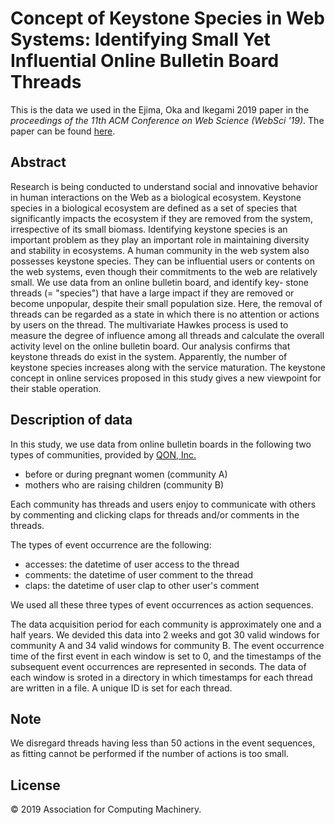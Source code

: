 # Concept of Keystone Species in Web Systems: Identifying Small Yet Influential Online Bulletin Board Threads

This is the data we used in the Ejima, Oka and Ikegami 2019 paper in the *proceedings of the 11th ACM Conference on Web Science (WebSci '19)*. The paper can be found [here](https://doi.org/10.1145/3292522.3326023).

## Abstract 
Research is being conducted to understand social and innovative behavior in human interactions on the Web as a biological ecosystem.
Keystone species in a biological ecosystem are defined as a set of species that significantly impacts the ecosystem if they are removed from the system, irrespective of its small biomass. Identifying keystone species is an important problem as they play an important role in maintaining diversity and stability in ecosystems.
A human community in the web system also possesses keystone species. They can be influential users or contents on the web systems, even though their commitments to the web are relatively small. 
We use data from an online bulletin board, and identify key- stone threads (= "species") that have a large impact if they are removed or become unpopular, despite their small population size.
Here, the removal of threads can be regarded as a state in which there is no attention or actions by users on the thread. 
The multivariate Hawkes process is used to measure the degree of influence among all threads and calculate the overall activity level on the online bulletin board. 
Our analysis confirms that keystone threads do exist in the system.
Apparently, the number of keystone species increases along with the service maturation. 
The keystone concept in online services proposed in this study gives a new viewpoint for their stable operation.

## Description of data
In this study, we use data from online bulletin boards in the following two types of communities, provided by [QON, Inc.](https://www.q-o-n.com/en/)

* before or during pregnant women (community A)
* mothers who are raising children (community B)

Each community has threads and users enjoy to communicate with others by commenting and clicking claps for threads and/or comments in the threads.

The types of event occurrence are the following:

* accesses: the datetime of user access to the thread
* comments: the datetime of user comment to the thread
* claps: the datetime of user clap to other user's comment

We used all these three types of event occurrences as action sequences.

The data acquisition period for each community is approximately one and a half years.
We devided this data into 2 weeks and got 30 valid windows for community A and 34 valid windows for community B.
The event occurrence time of the first event in each window is set to 0, and the timestamps of the subsequent event occurrences are represented in seconds.
The data of each window is sroted in a directory in which timestamps for each thread are written in a file.
A unique ID is set for each thread.

## Note
We disregard threads having less than 50 actions in the event sequences, as fitting cannot be performed if the number of actions is too small.

## License
© 2019 Association for Computing Machinery.
